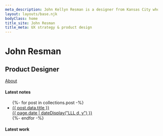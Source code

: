 ```yaml
---
meta_description: John Kellyn Resman is a designer from Kansas City who specializes in digital strategy, user experience, and product design.
layout: layouts/base.njk
bodyClass: home
title_site: John Resman
title_meta: UX strategy & product design
---
```


<div class="content">
<div class="intro">

# John Resman
## Product Designer
[About](/about)

</div>

<div class="feed feed-notes">

<h4 class="section_hdr">Latest notes</h4>

<ul>
  {%- for post in collections.post -%}
    <li class="card"><a href="{{ post.url }}">{{ post.data.title }}<br/><time class="date" datetime="{{ date }}">{{ page.date | dateDisplay("LLL d, y") }}</time></a></li>
  {%- endfor -%}
</ul>

</div>

<div class="feed feed-work">

<h4 class="section_hdr">Latest work</h4>

</div>
</div>
